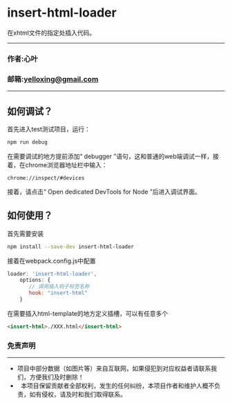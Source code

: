 # insert-html-loader
在xhtml文件的指定处插入代码。

****
### 作者:心叶
### 邮箱:yelloxing@gmail.com
****

如何调试？
--------------------------------------

首先进入test测试项目，运行：

```bash
npm run debug
```

在需要调试的地方提前添加“ debugger ”语句，这和普通的web端调试一样，接着，在chrome浏览器地址栏中输入：

```
chrome://inspect/#devices
```

接着，请点击“ Open dedicated DevTools for Node ”后进入调试界面。

如何使用？
--------------------------------------

首先需要安装

```bash
npm install --save-dev insert-html-loader
```

接着在webpack.config.js中配置

 ```js
 loader: 'insert-html-loader',
     options: {
        // 调用插入钩子标签名称
        hook: "insert-html"
     }
```

在需要插入html-template的地方定义插槽，可以有任意多个
 
 ```html
 <insert-html>./XXX.html</insert-html>
 ```

### 免责声明
------
*   项目中部分数据（如图片等）来自互联网，如果侵犯到对应权益者请联系我们，方便我们及时删除！
*   本项目保留贡献者全部权利，发生的任何纠纷，本项目作者和维护人概不负责，如有侵权，请及时和我们取得联系。
